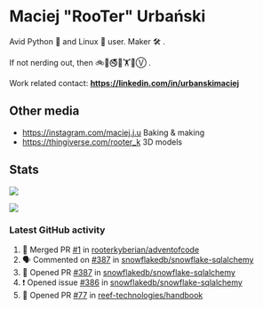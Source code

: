# Maciej "RooTer" Urbański

Avid Python 🐍 and Linux 🐧 user.
Maker 🛠 .

If not nerding out, then 🚲🎲🚭🍰🏋️🌈Ⓥ .

Work related contact: **https://linkedin.com/in/urbanskimaciej**

## Other media

- https://instagram.com/maciej.j.u Baking & making
- https://thingiverse.com/rooter_k 3D models

## Stats

![](https://github-readme-stats.vercel.app/api?username=rooterkyberian&hide_title=true&show_icons=true&count_private=true&theme=graywhite)

![](https://komarev.com/ghpvc/?username=rooterkyberian&color=lightgray&style=flat-square)

### Latest GitHub activity

<!--START_SECTION:activity-->
1. 🎉 Merged PR [#1](https://github.com/rooterkyberian/adventofcode/pull/1) in [rooterkyberian/adventofcode](https://github.com/rooterkyberian/adventofcode)
2. 🗣 Commented on [#387](https://github.com/snowflakedb/snowflake-sqlalchemy/issues/387) in [snowflakedb/snowflake-sqlalchemy](https://github.com/snowflakedb/snowflake-sqlalchemy)
3. 💪 Opened PR [#387](https://github.com/snowflakedb/snowflake-sqlalchemy/pull/387) in [snowflakedb/snowflake-sqlalchemy](https://github.com/snowflakedb/snowflake-sqlalchemy)
4. ❗️ Opened issue [#386](https://github.com/snowflakedb/snowflake-sqlalchemy/issues/386) in [snowflakedb/snowflake-sqlalchemy](https://github.com/snowflakedb/snowflake-sqlalchemy)
5. 💪 Opened PR [#77](https://github.com/reef-technologies/handbook/pull/77) in [reef-technologies/handbook](https://github.com/reef-technologies/handbook)
<!--END_SECTION:activity-->
